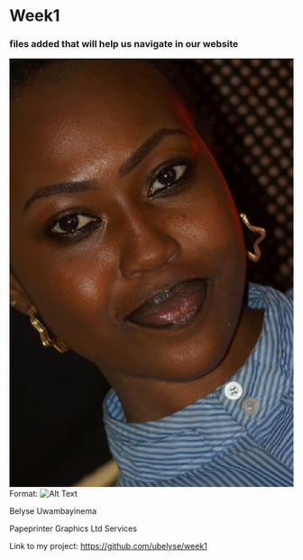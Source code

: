 # Week1

### files added that will help us navigate in our website

![GitHub Logo](images/belyse.jpg)
Format: ![Alt Text](url)

Belyse Uwambayinema

Papeprinter Graphics Ltd Services

Link to my project: https://github.com/ubelyse/week1